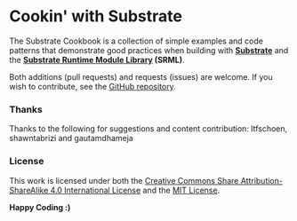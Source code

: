 # Cookin' with Substrate
The Substrate Cookbook is a collection of simple examples and code patterns that demonstrate good practices when building with **[Substrate](https://github.com/paritytech/substrate)** and the **[Substrate Runtime Module Library](https://github.com/paritytech/substrate/tree/master/srml) (SRML)**. 

Both additions (pull requests) and requests (issues) are welcome. If you wish to contribute, see the [GitHub repository](https://github.com/AmarRSingh/SubstrateCookbook).

### Thanks
Thanks to the following for suggestions and content contribution: ltfschoen, shawntabrizi and gautamdhameja

### License
This work is licensed under both the [Creative Commons Share Attribution-ShareAlike 4.0 International License](https://creativecommons.org/licenses/by-sa/4.0/) and the [MIT License](https://opensource.org/licenses/MIT).

**Happy Coding :)**